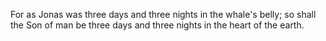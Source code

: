 For as Jonas was three days and three nights in the whale's belly; so shall the Son of man be three days and three nights in the heart of the earth.
